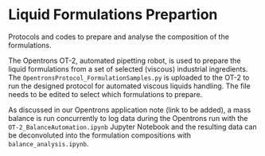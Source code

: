 # Liquid Formulations Prepartion
Protocols and codes to prepare and analyse the composition of the formulations. 

The Opentrons OT-2, automated pipetting robot, is used to prepare the liquid formulations from a set of selected (viscous) industrial ingredients. The `OpentronsProtocol_FormulationSamples.py` is uploaded to the OT-2 to run the designed protocol for automated viscous liquids handling. The file needs to be edited to select which formulations to prepare.

As discussed in our Opentrons application note (link to be added), a mass balance is run concurrently to log data during the Opentrons run with the `OT-2_BalanceAutomation.ipynb` Jupyter Notebook and the resulting data can be deconvoluted into the formulation compositions with `balance_analysis.ipynb`.
